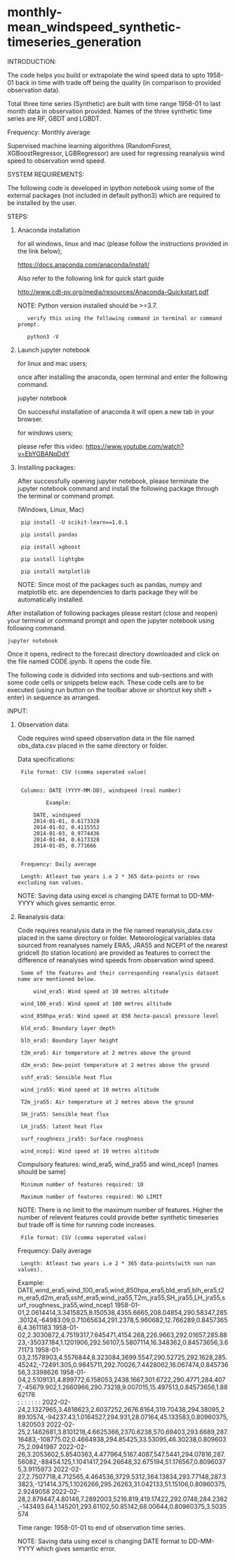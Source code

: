 # monthly-mean_windspeed_synthetic-timeseries_generation
INTRODUCTION:

The code helps you build or extrapolate the wind speed data to upto 1958-01 back in time with trade off being the quality (in comparison to provided observation data).

Total three time series (Synthetic) are built with time range 1958-01 to last month data in observation provided. Names of the three synthetic time series are RF, GBDT and LGBDT. 

Frequency: Monthly average

Supervised machine learning algorithms (RandomForest, XGBoostRegressor, LGBRegressor) are used for regressing reanalysis wind speed to observation wind speed.



SYSTEM REQUIREMENTS:

The following code is developed in ipython notebook using some of the external packages (not included in default python3) which are required
to be installed by the user.

STEPS:

1. Anaconda installation

	for all windows, linux and mac (please follow the instructions provided in the link below);
	
	https://docs.anaconda.com/anaconda/install/

	Also refer to the following link for quick start guide

	http://www.cdt-pv.org/media/resources/Anaconda-Quickstart.pdf

	NOTE: Python version installed should be >=3.7. 
	
	      verify this using the following command in terminal or command prompt.
	
	      python3 -V


2. Launch jupyter notebook

	for linux and mac users;

	once after installing the anaconda, open terminal and enter the following command.
	
	jupyter notebook
	
	On  successful installation of anaconda it will open a new tab in your browser.
	
	for windows users;
	
	please refer this video: https://www.youtube.com/watch?v=EbYGBANqDdY


3. Installing packages: 

	After successfully opening jupyter notebook, please terminate the jupyter notebook command
	and install the following package through the terminal or command prompt.

	(Windows, Linux, Mac)

        pip install -U scikit-learn==1.0.1	
        
        pip install pandas

        pip install xgboost
        
        pip install lightgbm

        pip install matplotlib

	NOTE: Since most of the packages such as pandas, numpy and matplotlib etc. are dependencies
	      to darts package they will be automatically installed.


After installation of following packages please restart (close and reopen) your terminal or command
prompt and open the jupyter notebook using following command.

	jupyter notebook


Once it opens, redirect to the forecast directory downloaded and click on the file named CODE.ipynb.
It opens the code file.


The following code is didvided into sections and sub-sections and with some code cells or snippets below each.
These code cells are to be executed (using run button on the toolbar above or shortcut key shift + enter) in sequence as arranged.



INPUT:


1. Observation data:

	Code requires wind speed observation data in the file named obs_data.csv placed in the same directory or folder.


	Data specifications:
        
        
        File format: CSV (comma seperated value)
        
        
		Columns: DATE (YYYY-MM-DD), windspeed (real number)
	
            	Example:
	
			DATE, windspeed
			2014-01-01, 0.6173328
			2014-01-02, 0.4115552
			2014-01-03, 0.9774436
			2014-01-04, 0.6173328
			2014-01-05, 0.771666
            
            
		Frequency: Daily average
		
		Length: Atleast two years i.e 2 * 365 data-points or rows excluding nan values.
		
	
	NOTE: Saving data using excel is changing DATE format to DD-MM-YYYY which  gives semantic error.  	




2. Reanalysis data:

	Code requires reanalysis data in the file named reanalysis_data.csv placed in the same directory or folder. Meteorological variables data sourced from reanalyses namely
	ERA5, JRA55 and NCEP1 of the nearest gridcell (to station location) are provided as features to correct the difference of reanalyses wind speeds from observation wind speed.
        
        Some of the features and their corresponding reanalysis dataset name are mentioned below.

        	wind_era5: Wind speed at 10 metres altitude

		wind_100_era5: Wind speed at 100 metres altitude

		wind_850hpa_era5: Wind speed at 850 hecta-pascal pressure level

		bld_era5: Boundary layer depth

		blh_era5: Boundary layer height

		t2m_era5: Air temperature at 2 metres above the ground

		d2m_era5: Dew-point temperature at 2 metres above the ground

		sshf_era5: Sensible heat flux

		wind_jra55: Wind speed at 10 metres altitude

		T2m_jra55: Air temperature at 2 metres above the ground

		SH_jra55: Sensible heat flux

		LH_jra55: latent heat flux

		surf_roughness_jra55: Surface roughness

		wind_ncep1: Wind speed at 10 metres altitude
	
	Compulsory features: wind_era5, wind_jra55 and wind_ncep1 (names should be same)
	        
        Minimum number of features required: 10
        
        Maximum number of features required: NO LIMIT

	NOTE: There is no limit to the maximum number of features. Higher the number of relevent features could provide better synthetic timeseries but trade off is time for running code increases.  	


        File format: CSV (comma seperated value)
         

	Frequency: Daily average
		
	
        Length: Atleast two years i.e 2 * 365 data-points(with non nan values).
		
	Example:
		DATE,wind_era5,wind_100_era5,wind_850hpa_era5,bld_era5,blh_era5,t2m_era5,d2m_era5,sshf_era5,wind_jra55,T2m_jra55,SH_jra55,LH_jra55,surf_roughness_jra55,wind_ncep1
		1958-01-01,2.0614414,3.3415825,8.150538,4355.6665,208.04854,290.58347,285.30124,-64983.09,0.71065634,291.2378,5.960682,12.766289,0.84573656,4.3611183
		1958-01-02,2.3030872,4.7519317,7.645471,4154.268,226.9663,292.01657,285.8823,-35037.184,1.1201906,292.56107,5.5807114,16.348362,0.84573656,3.671173
		1958-01-03,2.1578903,4.5576844,8.323084,3699.5547,290.52725,292.1628,285.45242,-72491.305,0.9845711,292.70026,7.4428062,16.067474,0.84573656,3.3398626
		1958-01-04,2.5109131,4.899772,6.158053,2438.1667,301.6722,290.4771,284.4077,-45679.902,1.2660966,290.73218,9.007015,15.497513,0.84573656,1.8862176	
								:
								:
								:
								:
								:
								:
								:
		2022-02-24,2.1327965,3.4818623,2.6037252,2676.8164,319.70438,294.38095,289.10574,-94237.43,1.0164527,294.931,28.07164,45.133583,0.80960375,1.820503
		2022-02-25,2.1462681,3.8101218,4.6625366,2370.6238,570.69403,293.6689,287.16483,-108775.02,0.4664938,294.85425,33.53095,46.30238,0.80960375,2.0941987
		2022-02-26,3.2053602,5.8540363,4.477964,5167.4087,547.5441,294.07816,287.56082,-88454.125,1.1041417,294.26648,32.675194,51.176567,0.80960375,3.9115973
		2022-02-27,2.7507718,4.712565,4.464536,3729.5312,364.13834,293.77148,287.33823,-121414.375,1.1026266,295.26263,31.042133,51.15106,0.80960375,2.9249058
		2022-02-28,2.879447,4.80146,7.2892003,5216.819,419.17422,292.0748,284.2382,-143493.64,1.145201,293.61102,50.85142,68.00644,0.80960375,3.5035574


	Time range: 1958-01-01 to end of observation time series. 

	NOTE: Saving data using excel is changing DATE format to DD-MM-YYYY which  gives semantic error.  	

